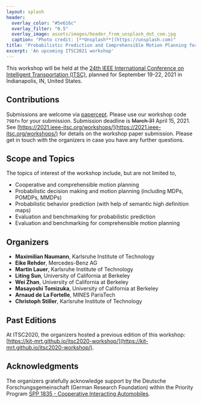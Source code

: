 ```yaml
---
layout: splash
header:
  overlay_color: "#5e616c"
  overlay_filter: "0.5"
  overlay_image: assets/images/header_from_unsplash_dot_com.jpg
  caption: "Photo credit: [**Unsplash**](https://unsplash.com)"
title: 'Probabilistic Prediction and Comprehensible Motion Planning for Automated Vehicles -- Approaches and Benchmarking '
excerpt: 'An upcoming ITSC2021 workshop'
---
```


This workshop will be held at the [24th IEEE International Conference on Intelligent Transportation (ITSC)](https://2021.ieee-itsc.org/), planned for September 19-22, 2021 in Indianapolis, IN, United States.

## Contributions

Submissions are welcome via [papercept](https://its.papercept.net/). Please use our workshop code `798fn` for your submission. Submission deadline is ~~March 31~~ April 15, 2021.
See [https://2021.ieee-itsc.org/workshops/](https://2021.ieee-itsc.org/workshops/) for details on the workshop paper submission.
Please get in touch with the organizers in case you have any further questions.

## Scope and Topics

The topics of interest of the workshop include, but are not limited to,
- Cooperative and comprehensible motion planning
- Probabilistic decision making and motion planning (including MDPs, POMDPs, MMDPs)
- Probabilistic behavior prediction (with help of semantic high definition maps)
- Evaluation and benchmarking for probabilistic prediction
- Evaluation and benchmarking for comprehensible motion planning

## Organizers

- **Maximilian Naumann**, Karlsruhe Institute of Technology
- **Eike Rehder**, Mercedes-Benz AG
- **Martin Lauer**, Karlsruhe Institute of Technology
- **Liting Sun**, University of California at Berkeley
- **Wei Zhan**, University of California at Berkeley
- **Masayoshi Tomizuka**, University of California at Berkeley
- **Arnaud de La Fortelle**, MINES ParisTech
- **Christoph Stiller**, Karlsruhe Institute of Technology

## Past Editions

At ITSC2020, the organizers hosted a previous edition of this workshop: [https://kit-mrt.github.io/itsc2020-workshop/](https://kit-mrt.github.io/itsc2020-workshop/).

## Acknowledgments

The organizers gratefully acknowledge support by the Deutsche Forschungsgemeinschaft (German Research Foundation) within the Priority Program [SPP 1835 - Cooperative Interacting Automobiles](https://www.coincar.de/).
